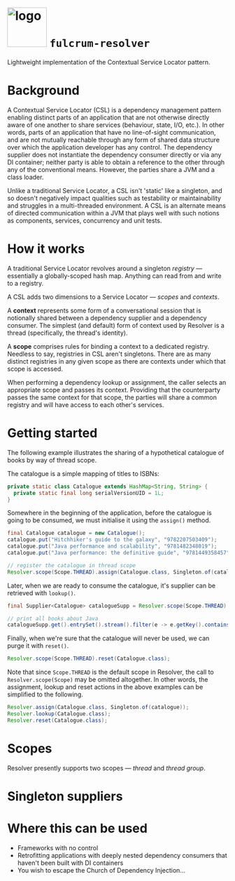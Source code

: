 <img src="https://raw.githubusercontent.com/wiki/obsidiandynamics/fulcrum/images/fulcrum-logo.png" width="90px" alt="logo"/> `fulcrum-resolver`
===
Lightweight implementation of the Contextual Service Locator pattern.

# Background
A Contextual Service Locator (CSL) is a dependency management pattern enabling distinct parts of an application that are not otherwise directly aware of one another to share services (behaviour, state, I/O, etc.). In other words, parts of an application that have no line-of-sight communication, and are not mutually reachable through any form of shared data structure over which the application developer
has any control. The dependency supplier does not instantiate the dependency consumer directly or via any DI container; neither party is
able to obtain a reference to the other through any of the conventional means. However, the parties share a JVM and a class loader.

Unlike a traditional Service Locator, a CSL isn't 'static' like a singleton, and so doesn't negatively impact qualities such as testability or maintainability and struggles in a multi-threaded environment. A CSL is an alternate means of directed communication within a JVM that plays well with such notions as components, services, concurrency and unit tests.

# How it works
A traditional Service Locator revolves around a singleton _registry_ — essentially a globally-scoped hash map. Anything can read from and write to a registry.

A CSL adds two dimensions to a Service Locator — _scopes_ and _contexts_.

A **context** represents some form of a conversational session that is notionally shared between a dependency supplier and a dependency consumer. The simplest (and default) form of context used by Resolver is a thread (specifically, the thread's identity).

A **scope** comprises rules for binding a context to a dedicated registry. Needless to say, registries in CSL aren't singletons. There are as many distinct registries in any given scope as there are contexts under which that scope is accessed.

When performing a dependency lookup or assignment, the caller selects an appropriate scope and passes its context. Providing that the counterparty passes the same context for that scope, the parties will share a common registry and will have access to each other's services.

# Getting started
The following example illustrates the sharing of a hypothetical catalogue of books by way of thread scope.

The catalogue is a simple mapping of titles to ISBNs:

```java
private static class Catalogue extends HashMap<String, String> {
  private static final long serialVersionUID = 1L;
}
```

Somewhere in the beginning of the application, before the catalogue is going to be consumed, we must initialise it using the `assign()` method.

```java
final Catalogue catalogue = new Catalogue();
catalogue.put("Hitchhiker's guide to the galaxy", "9782207503409");
catalogue.put("Java performance and scalability", "9781482348019");
catalogue.put("Java performance: the definitive guide", "9781449358457");

// register the catalogue in thread scope
Resolver.scope(Scope.THREAD).assign(Catalogue.class, Singleton.of(catalogue));
```

Later, when we are ready to consume the catalogue, it's supplier can be retrieved with `lookup()`.

```java
final Supplier<Catalogue> catalogueSupp = Resolver.scope(Scope.THREAD).lookup(Catalogue.class);

// print all books about Java
catalogueSupp.get().entrySet().stream().filter(e -> e.getKey().contains("Java")).forEach(System.out::println);
```

Finally, when we're sure that the catalogue will never be used, we can purge it with `reset()`.

```java
Resolver.scope(Scope.THREAD).reset(Catalogue.class);
```

Note that since `Scope.THREAD` is the default scope in Resolver, the call to `Resolver.scope(Scope)` may be omitted altogether. In other words, the assignment, lookup and reset actions in the above examples can be simplified to the following.

```java
Resolver.assign(Catalogue.class, Singleton.of(catalogue));
Resolver.lookup(Catalogue.class);
Resolver.reset(Catalogue.class);
```

# Scopes
Resolver presently supports two scopes — _thread_ and _thread group_.



# Singleton suppliers



# Where this can be used
* Frameworks with no control
* Retrofitting applications with deeply nested dependency consumers that haven't been built with DI containers
* You wish to escape the Church of Dependency Injection...
